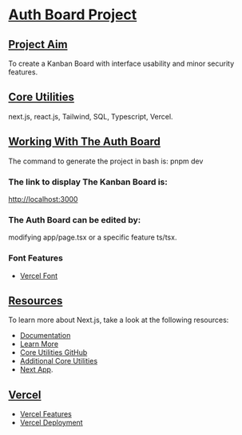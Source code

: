 # **<ins>Auth Board Project</ins>**

## **<ins>Project Aim</ins>**
To create a Kanban Board with interface usability and minor security features.

## **<ins>Core Utilities</ins>**
next.js, react.js, Tailwind, SQL, Typescript, Vercel.

## **<ins>Working With The Auth Board</ins>**
The command to generate the project in bash is:
pnpm dev

### The link to display The Kanban Board is:
[http://localhost:3000](http://localhost:3000)

### The Auth Board can be edited by:
modifying app/page.tsx or a specific feature ts/tsx.

### Font Features
- [Vercel Font](https://vercel.com/font)

## **<ins>Resources</ins>**

To learn more about Next.js, take a look at the following resources:

- [Documentation](https://nextjs.org/docs)
- [Learn More](https://nextjs.org/learn)
- [Core Utilities GitHub](https://github.com/vercel/next.js)
- [Additional Core Utilities](https://nextjs.org)
- [Next App](https://nextjs.org/docs/app/api-reference/cli/create-next-app).

## **<ins>Vercel</ins>**

- [Vercel Features](https://vercel.com/new?utm_medium=default-template&filter=next.js&utm_source=create-next-app&utm_campaign=create-next-app-readme)
- [Vercel Deployment](https://nextjs.org/docs/app/building-your-application/deploying)
